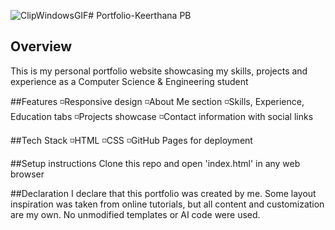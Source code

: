 ![ClipWindowsGIF](https://github.com/user-attachments/assets/cc3de4ed-83b6-476c-a592-c3c329001b5e)# Portfolio-Keerthana PB

## Overview
This is my personal portfolio website showcasing my skills, projects and experience as a Computer Science & Engineering student

##Features
◽Responsive design
◽About Me section
◽Skills, Experience, Education tabs
◽Projects showcase
◽Contact information with social links

##Tech Stack
◽HTML
◽CSS
◽GitHub Pages for deployment

##Setup instructions
Clone this repo and open 'index.html' in any web browser

##Declaration
I declare that this portfolio was created by me. Some layout inspiration was taken from online tutorials, but all content and customization are my own. No unmodified templates or AI code were used.


